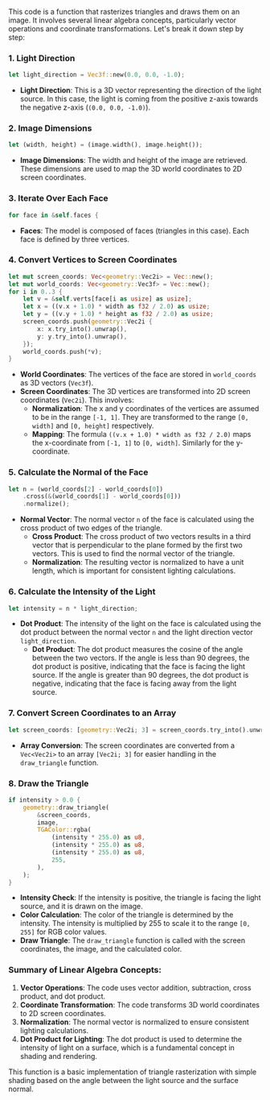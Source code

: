 This code is a function that rasterizes triangles and draws them on an image. It involves several linear algebra concepts, particularly vector operations and coordinate transformations. Let's break it down step by step:

### 1. **Light Direction**
```rust
let light_direction = Vec3f::new(0.0, 0.0, -1.0);
```
- **Light Direction**: This is a 3D vector representing the direction of the light source. In this case, the light is coming from the positive z-axis towards the negative z-axis (`(0.0, 0.0, -1.0)`).

### 2. **Image Dimensions**
```rust
let (width, height) = (image.width(), image.height());
```
- **Image Dimensions**: The width and height of the image are retrieved. These dimensions are used to map the 3D world coordinates to 2D screen coordinates.

### 3. **Iterate Over Each Face**
```rust
for face in &self.faces {
```
- **Faces**: The model is composed of faces (triangles in this case). Each face is defined by three vertices.

### 4. **Convert Vertices to Screen Coordinates**
```rust
let mut screen_coords: Vec<geometry::Vec2i> = Vec::new();
let mut world_coords: Vec<geometry::Vec3f> = Vec::new();
for i in 0..3 {
    let v = &self.verts[face[i as usize] as usize];
    let x = ((v.x + 1.0) * width as f32 / 2.0) as usize;
    let y = ((v.y + 1.0) * height as f32 / 2.0) as usize;
    screen_coords.push(geometry::Vec2i {
        x: x.try_into().unwrap(),
        y: y.try_into().unwrap(),
    });
    world_coords.push(*v);
}
```
- **World Coordinates**: The vertices of the face are stored in `world_coords` as 3D vectors (`Vec3f`).
- **Screen Coordinates**: The 3D vertices are transformed into 2D screen coordinates (`Vec2i`). This involves:
  - **Normalization**: The x and y coordinates of the vertices are assumed to be in the range `[-1, 1]`. They are transformed to the range `[0, width]` and `[0, height]` respectively.
  - **Mapping**: The formula `((v.x + 1.0) * width as f32 / 2.0)` maps the x-coordinate from `[-1, 1]` to `[0, width]`. Similarly for the y-coordinate.

### 5. **Calculate the Normal of the Face**
```rust
let n = (world_coords[2] - world_coords[0])
    .cross(&(world_coords[1] - world_coords[0]))
    .normalize();
```
- **Normal Vector**: The normal vector `n` of the face is calculated using the cross product of two edges of the triangle.
  - **Cross Product**: The cross product of two vectors results in a third vector that is perpendicular to the plane formed by the first two vectors. This is used to find the normal vector of the triangle.
  - **Normalization**: The resulting vector is normalized to have a unit length, which is important for consistent lighting calculations.

### 6. **Calculate the Intensity of the Light**
```rust
let intensity = n * light_direction;
```
- **Dot Product**: The intensity of the light on the face is calculated using the dot product between the normal vector `n` and the light direction vector `light_direction`.
  - **Dot Product**: The dot product measures the cosine of the angle between the two vectors. If the angle is less than 90 degrees, the dot product is positive, indicating that the face is facing the light source. If the angle is greater than 90 degrees, the dot product is negative, indicating that the face is facing away from the light source.

### 7. **Convert Screen Coordinates to an Array**
```rust
let screen_coords: [geometry::Vec2i; 3] = screen_coords.try_into().unwrap();
```
- **Array Conversion**: The screen coordinates are converted from a `Vec<Vec2i>` to an array `[Vec2i; 3]` for easier handling in the `draw_triangle` function.

### 8. **Draw the Triangle**
```rust
if intensity > 0.0 {
    geometry::draw_triangle(
        &screen_coords,
        image,
        TGAColor::rgba(
            (intensity * 255.0) as u8,
            (intensity * 255.0) as u8,
            (intensity * 255.0) as u8,
            255,
        ),
    );
}
```
- **Intensity Check**: If the intensity is positive, the triangle is facing the light source, and it is drawn on the image.
- **Color Calculation**: The color of the triangle is determined by the intensity. The intensity is multiplied by 255 to scale it to the range `[0, 255]` for RGB color values.
- **Draw Triangle**: The `draw_triangle` function is called with the screen coordinates, the image, and the calculated color.

### Summary of Linear Algebra Concepts:
1. **Vector Operations**: The code uses vector addition, subtraction, cross product, and dot product.
2. **Coordinate Transformation**: The code transforms 3D world coordinates to 2D screen coordinates.
3. **Normalization**: The normal vector is normalized to ensure consistent lighting calculations.
4. **Dot Product for Lighting**: The dot product is used to determine the intensity of light on a surface, which is a fundamental concept in shading and rendering.

This function is a basic implementation of triangle rasterization with simple shading based on the angle between the light source and the surface normal.